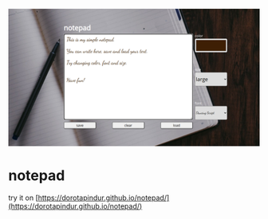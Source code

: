 ![preview](src/assets/img/readme-image.png)

# notepad

try it on [https://dorotapindur.github.io/notepad/](https://dorotapindur.github.io/notepad/)

